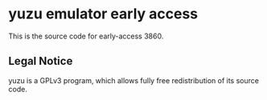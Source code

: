 yuzu emulator early access
=============

This is the source code for early-access 3860.

## Legal Notice

yuzu is a GPLv3 program, which allows fully free redistribution of its source code.